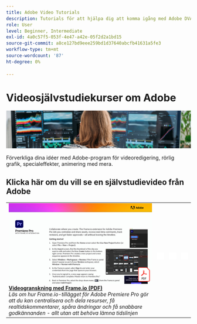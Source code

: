 ```yaml
---
title: Adobe Video Tutorials
description: Tutorials för att hjälpa dig att komma igång med Adobe DVA-produkter
role: User
level: Beginner, Intermediate
exl-id: 4a0c57f5-053f-4e47-a42e-05f2d2a1bd15
source-git-commit: a8ce127bd9eee259bd1d37640abcfb41631a5fe3
workflow-type: tm+mt
source-wordcount: '87'
ht-degree: 0%

---
```


# Videosjälvstudiekurser om Adobe

![Creative Cloud Hero Image](../assets/CCEbanner-DVA.png)

Förverkliga dina idéer med Adobe-program för videoredigering, rörlig grafik, specialeffekter, animering med mera.

## Klicka här om du vill se en självstudievideo från Adobe

<table>
<tr>
 <td>
   <a href="video-review-frame-io.md">
      <img alt="Videogranskning med Frame-io" src="assets/Videoreviewwithframe.jpg" />
   </a>
    <div>
   <a href="video-review-frame-io.md"><strong>Videogranskning med Frame.io (PDF)</strong></a>
    </div>
    <em>Läs om hur Frame.io-tillägget för Adobe Premiere Pro gör att du kan centralisera och dela resurser, få realtidskommentarer, spåra ändringar och få snabbare godkännanden - allt utan att behöva lämna tidslinjen </em>
    <br>
  </td>
  <td>
    <img alt="Mellanrum" src="../assets/acrobat_PDF_whitespacer_96.png" />
    <div>
    <br>
  </td>
  <td>
    <img alt="Mellanrum" src="../assets/acrobat_PDF_whitespacer_96.png" />
    <div>
    <br>
  </td>
  <td>
    <img alt="Mellanrum" src="../assets/acrobat_PDF_whitespacer_96.png" />
    <div>
    <br>
  </td>
</tr>
</table>
